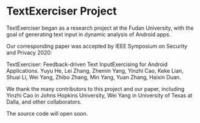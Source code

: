 # TextExerciser Project
TextExerciser began as a research project at the Fudan University, with the goal of generating text input in dynamic analysis of Android apps. 

Our corresponding paper was accepted by IEEE Symposium on Security and Privacy 2020:

TextExerciser: Feedback-driven Text InputExercising for Android Applications.
Yuyu He, Lei Zhang, Zhemin Yang, Yinzhi Cao, Keke Lian, Shuai Li, Wei Yang, Zhibo Zhang, Min Yang, Yuan Zhang, Haixin Duan.

We thank the many contributors to this project and our paper, including Yinzhi Cao in Johns Hopkins University, Wei Yang in University of Texas at Dalla, and other collaborators.

The source code will open soon.
